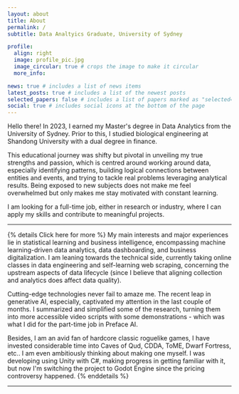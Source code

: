 ```yaml
---
layout: about
title: About
permalink: /
subtitle: Data Analtyics Graduate, University of Sydney

profile:
  align: right
  image: profile_pic.jpg
  image_circular: true # crops the image to make it circular
  more_info: 

news: true # includes a list of news items
latest_posts: true # includes a list of the newest posts
selected_papers: false # includes a list of papers marked as "selected={true}"
social: true # includes social icons at the bottom of the page
---
```


Hello there! In 2023, I earned my Master's degree in Data Analytics from the University of Sydney. Prior to this, I studied biological engineering at Shandong University with a dual degree in finance.

This educational journey was shifty but pivotal in unveiling my true strengths and passion, which is centred around working around data, especially identifying patterns, building logical connections between entities and events, and trying to tackle real problems leveraging analytical results. Being exposed to new subjects does not make me feel overwhelmed but only makes me stay motivated with constant learning.


I am looking for a full-time job, either in research or industry, where I can apply my skills and contribute to meaningful projects.

---

{% details Click here for more %}
My main interests and major experiences lie in statistical learning and business intelligence, encompassing machine learning-driven data analytics, data dashboarding, and business digitalization. I am leaning towards the technical side, currently taking online classes in data engineering and self-learning web scraping, concerning the upstream aspects of data lifecycle (since I believe that aligning collection and analytics does affect data quality).

Cutting-edge technologies never fail to amaze me. The recent leap in generative AI, especially, captivated my attention in the last couple of months. I summarized and simplified some of the research, turning them into more accessible video scripts with some demonstrations - which was what I did for the part-time job in Preface AI.

Besides, I am an avid fan of hardcore classic roguelike games, I have invested considerable time into Caves of Qud, CDDA, ToME, Dwarf Fortress, etc.. I am even ambitiously thinking about making one myself. I was developing using Unity with C#, making progress in getting familiar with it, but now I'm switching the project to Godot Engine since the pricing controversy happened.
{% enddetails %}

---
